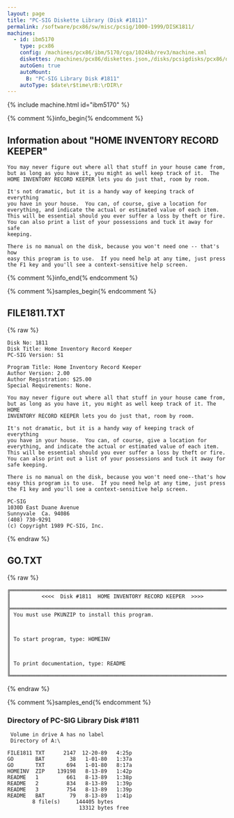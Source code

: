 ```yaml
---
layout: page
title: "PC-SIG Diskette Library (Disk #1811)"
permalink: /software/pcx86/sw/misc/pcsig/1000-1999/DISK1811/
machines:
  - id: ibm5170
    type: pcx86
    config: /machines/pcx86/ibm/5170/cga/1024kb/rev3/machine.xml
    diskettes: /machines/pcx86/diskettes.json,/disks/pcsigdisks/pcx86/diskettes.json
    autoGen: true
    autoMount:
      B: "PC-SIG Library Disk #1811"
    autoType: $date\r$time\rB:\rDIR\r
---
```


{% include machine.html id="ibm5170" %}

{% comment %}info_begin{% endcomment %}

## Information about "HOME INVENTORY RECORD KEEPER"

    You may never figure out where all that stuff in your house came from,
    but as long as you have it, you might as well keep track of it.  The
    HOME INVENTORY RECORD KEEPER lets you do just that, room by room.
    
    It's not dramatic, but it is a handy way of keeping track of everything
    you have in your house.  You can, of course, give a location for
    everything, and indicate the actual or estimated value of each item.
    This will be essential should you ever suffer a loss by theft or fire.
    You can also print a list of your possessions and tuck it away for safe
    keeping.
    
    There is no manual on the disk, because you won't need one -- that's how
    easy this program is to use.  If you need help at any time, just press
    the F1 key and you'll see a context-sensitive help screen.
{% comment %}info_end{% endcomment %}

{% comment %}samples_begin{% endcomment %}

## FILE1811.TXT

{% raw %}
```
Disk No: 1811                                                           
Disk Title: Home Inventory Record Keeper                                
PC-SIG Version: S1                                                      
                                                                        
Program Title: Home Inventory Record Keeper                             
Author Version: 2.00                                                    
Author Registration: $25.00                                             
Special Requirements: None.                                             
                                                                        
You may never figure out where all that stuff in your house came from,  
but as long as you have it, you might as well keep track of it. The HOME
INVENTORY RECORD KEEPER lets you do just that, room by room.            
                                                                        
It's not dramatic, but it is a handy way of keeping track of everything 
you have in your house.  You can, of course, give a location for        
everything, and indicate the actual or estimated value of each item.    
This will be essential should you ever suffer a loss by theft or fire.  
You can also print out a list of your possessions and tuck it away for  
safe keeping.                                                           
                                                                        
There is no manual on the disk, because you won't need one--that's how  
easy this program is to use.  If you need help at any time, just press  
the F1 key and you'll see a context-sensitive help screen.              
                                                                        
PC-SIG                                                                  
1030D East Duane Avenue                                                 
Sunnyvale  Ca. 94086                                                    
(408) 730-9291                                                          
(c) Copyright 1989 PC-SIG, Inc.                                         
```
{% endraw %}

## GO.TXT

{% raw %}
```
╔═════════════════════════════════════════════════════════════════════════╗
║          <<<<  Disk #1811  HOME INVENTORY RECORD KEEPER  >>>>           ║
╠═════════════════════════════════════════════════════════════════════════╣
║ You must use PKUNZIP to install this program.                           ║
║                                                                         ║
║ To start program, type: HOMEINV                                         ║
║                                                                         ║
║ To print documentation, type: README                                    ║
╚═════════════════════════════════════════════════════════════════════════╝
```
{% endraw %}

{% comment %}samples_end{% endcomment %}

### Directory of PC-SIG Library Disk #1811

     Volume in drive A has no label
     Directory of A:\

    FILE1811 TXT      2147  12-20-89   4:25p
    GO       BAT        38   1-01-80   1:37a
    GO       TXT       694   1-01-80   8:17a
    HOMEINV  ZIP    139198   8-13-89   1:42p
    README   1         661   8-13-89   1:38p
    README   2         834   8-13-89   1:39p
    README   3         754   8-13-89   1:39p
    README   BAT        79   8-13-89   1:41p
            8 file(s)     144405 bytes
                           13312 bytes free
